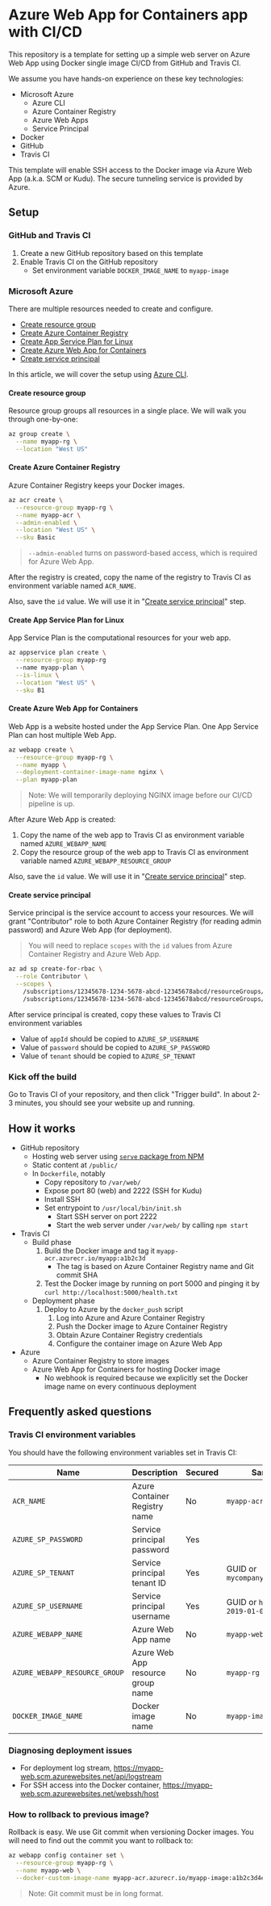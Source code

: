 # Azure Web App for Containers app with CI/CD

This repository is a template for setting up a simple web server on Azure Web App using Docker single image CI/CD from GitHub and Travis CI.

We assume you have hands-on experience on these key technologies:

- Microsoft Azure
   - Azure CLI
   - Azure Container Registry
   - Azure Web Apps
   - Service Principal
- Docker
- GitHub
- Travis CI

This template will enable SSH access to the Docker image via Azure Web App (a.k.a. SCM or Kudu). The secure tunneling service is provided by Azure.

## Setup

### GitHub and Travis CI

1. Create a new GitHub repository based on this template
1. Enable Travis CI on the GitHub repository
   - Set environment variable `DOCKER_IMAGE_NAME` to `myapp-image`

### Microsoft Azure

There are multiple resources needed to create and configure.

- [Create resource group](#create-resource-group)
- [Create Azure Container Registry](#create-azure-container-registry)
- [Create App Service Plan for Linux](#create-app-service-plan-for-linux)
- [Create Azure Web App for Containers](#create-azure-web-app-for-containers)
- [Create service principal](#create-service-principal)

In this article, we will cover the setup using [Azure CLI](https://docs.microsoft.com/en-us/cli/azure/install-azure-cli?view=azure-cli-latest).

#### Create resource group

Resource group groups all resources in a single place. We will walk you through one-by-one:

```sh
az group create \
  --name myapp-rg \
  --location "West US"
```

#### Create Azure Container Registry

Azure Container Registry keeps your Docker images.

```sh
az acr create \
  --resource-group myapp-rg \
  --name myapp-acr \
  --admin-enabled \
  --location "West US" \
  --sku Basic
```

> `--admin-enabled` turns on password-based access, which is required for Azure Web App.

After the registry is created, copy the name of the registry to Travis CI as environment variable named `ACR_NAME`.

Also, save the `id` value. We will use it in "[Create service principal](#create-service-principal)" step.

#### Create App Service Plan for Linux

App Service Plan is the computational resources for your web app.

```sh
az appservice plan create \
  --resource-group myapp-rg
  --name myapp-plan \
  --is-linux \
  --location "West US" \
  --sku B1
```

#### Create Azure Web App for Containers

Web App is a website hosted under the App Service Plan. One App Service Plan can host multiple Web App.

```sh
az webapp create \
  --resource-group myapp-rg \
  --name myapp \
  --deployment-container-image-name nginx \
  --plan myapp-plan
```

> Note: We will temporarily deploying NGINX image before our CI/CD pipeline is up.

After Azure Web App is created:

1. Copy the name of the web app to Travis CI as environment variable named `AZURE_WEBAPP_NAME`
1. Copy the resource group of the web app to Travis CI as environment variable named `AZURE_WEBAPP_RESOURCE_GROUP`

Also, save the `id` value. We will use it in "[Create service principal](#create-service-principal)" step.

#### Create service principal

Service principal is the service account to access your resources. We will grant "Contributor" role to both Azure Container Registry (for reading admin password) and Azure Web App (for deployment).

> You will need to replace `scopes` with the `id` values from Azure Container Registry and Azure Web App.

```sh
az ad sp create-for-rbac \
  --role Contributor \
  --scopes \
    /subscriptions/12345678-1234-5678-abcd-12345678abcd/resourceGroups/apptemplate-rg/providers/Microsoft.ContainerRegistry/registries/apptemplateacr \
    /subscriptions/12345678-1234-5678-abcd-12345678abcd/resourceGroups/apptemplate-rg/providers/Microsoft.Web/sites/apptemplateapp
```

After service principal is created, copy these values to Travis CI environment variables
   - Value of `appId` should be copied to `AZURE_SP_USERNAME`
   - Value of `password` should be copied to `AZURE_SP_PASSWORD`
   - Value of `tenant` should be copied to `AZURE_SP_TENANT`

### Kick off the build

Go to Travis CI of your repository, and then click "Trigger build". In about 2-3 minutes, you should see your website up and running.

## How it works

- GitHub repository
   - Hosting web server using [`serve` package from NPM](https://www.npmjs.com/package/serve)
   - Static content at `/public/`
   - In `Dockerfile`, notably
      - Copy repository to `/var/web/`
      - Expose port 80 (web) and 2222 (SSH for Kudu)
      - Install SSH
      - Set entrypoint to `/usr/local/bin/init.sh`
         - Start SSH server on port 2222
         - Start the web server under `/var/web/` by calling `npm start`
- Travis CI
   - Build phase
      1. Build the Docker image and tag it `myapp-acr.azurecr.io/myapp:a1b2c3d`
         - The tag is based on Azure Container Registry name and Git commit SHA
      1. Test the Docker image by running on port 5000 and pinging it by `curl http://localhost:5000/health.txt`
   - Deployment phase
      1. Deploy to Azure by the `docker_push` script
         1. Log into Azure and Azure Container Registry
         1. Push the Docker image to Azure Container Registry
         1. Obtain Azure Container Registry credentials
         1. Configure the container image on Azure Web App
- Azure
   - Azure Container Registry to store images
   - Azure Web App for Containers for hosting Docker image
       - No webhook is required because we explicitly set the Docker image name on every continuous deployment

## Frequently asked questions

### Travis CI environment variables

You should have the following environment variables set in Travis CI:

| Name                          | Description                       | Secured | Sample value                                   |
|-------------------------------|-----------------------------------|---------|------------------------------------------------|
| `ACR_NAME`                    | Azure Container Registry name     | No      | `myapp-acr`                                    |
| `AZURE_SP_PASSWORD`           | Service principal password        | Yes     |                                                |
| `AZURE_SP_TENANT`             | Service principal tenant ID       | Yes     | GUID or `mycompany.onmicrosoft.com`            |
| `AZURE_SP_USERNAME`           | Service principal username        | Yes     | GUID or `http://azure-cli-2019-01-01-12-34-56` |
| `AZURE_WEBAPP_NAME`           | Azure Web App name                | No      | `myapp-web`                                    |
| `AZURE_WEBAPP_RESOURCE_GROUP` | Azure Web App resource group name | No      | `myapp-rg`                                     |
| `DOCKER_IMAGE_NAME`           | Docker image name                 | No      | `myapp-image`                                  |

### Diagnosing deployment issues

- For deployment log stream, https://myapp-web.scm.azurewebsites.net/api/logstream
- For SSH access into the Docker container, https://myapp-web.scm.azurewebsites.net/webssh/host

### How to rollback to previous image?

Rollback is easy. We use Git commit when versioning Docker images. You will need to find out the commit you want to rollback to:

```sh
az webapp config container set \
  --resource-group myapp-rg \
  --name myapp-web \
  --docker-custom-image-name myapp-acr.azurecr.io/myapp-image:a1b2c3d4e5f6
```

> Note: Git commit must be in long format.
